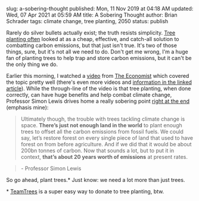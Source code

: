 slug: a-sobering-thought
published: Mon, 11 Nov 2019 at 04:18 AM
updated: Wed, 07 Apr 2021 at 05:59 AM
title: A Sobering Thought
author: Brian Schrader
tags: climate change, tree planting, 2050
status: publish

Rarely do silver bullets actually exist; the truth resists simplicity. [Tree planting often][tt] looked at as a cheap, effective, and catch-all solution to combatting carbon emissions, but that just isn't true. It's two of those things, sure, but it's not all we need to do. Don't get me wrong, I'm a huge fan of planting trees to help trap and store carbon emissions, but it can't be the only thing we do.

Earlier this morning, I watched a [video][yt] from [The Economist][econ] which covered the topic pretty well (there's even more videos and [information in the linked article][econ]). While the through-line of the video is that tree planting, when done correctly, can have huge benefits and help combat climate change, Professor Simon Lewis drives home a really sobering point [right at the end][yt+time] (emphasis mine):

> Ultimately though, the trouble with trees tackling climate change is space. **There’s just not enough land in the world** to plant enough trees to offset all the carbon emissions from fossil fuels. We could say, let’s restore forest on every single piece of land that used to have forest on from before agriculture. And if we did that it would be about 200bn tonnes of carbon. Now that sounds a lot, but to put it in context, **that’s about 20 years worth of emissions** at present rates.

> \- Professor Simon Lewis

So go ahead, plant trees.* Just know: we need a lot more than just trees.

<div class="footnote">
* <a href="https://teamtrees.org" title="TeamTrees">TeamTrees</a> is a super easy way to donate to tree planting, btw.
</div>

[econ]: https://www.economist.com/films/2019/09/18/climate-change-the-trouble-with-trees?linkId=100000008031533
[yt]: https://www.youtube.com/watch?v=EXkbdELr4EQ&app=desktop
[tt]: https://teamtrees.org
[yt+time]: https://youtu.be/EXkbdELr4EQ?t=515
